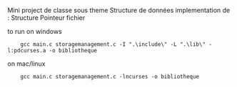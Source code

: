 Mini project de classe sous theme Structure de données
implementation de : Structure
                    Pointeur
                    fichier

to run on windows 
```
    gcc main.c storagemanagement.c -I ".\include\" -L ".\lib\" -l:pdcurses.a -o bibliotheque
```
on mac/linux
```
    gcc main.c storagemanagement.c -lncurses -o bibliotheque
```
